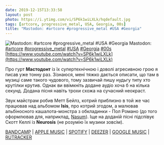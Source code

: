 ```yaml
---
date: 2019-12-15T13:33:58
layout: post
photo: https://i.ytimg.com/vi/SP6k1wiLXLk/hqdefault.jpg
tags: [artcore, progressive_metal, USA, Georgia, 00s]
title: "Mastodon: #artcore #progressive_metal #USA #Georgia"
---
```

![Mastodon: #artcore #progressive_metal #USA #Georgia](https://i.ytimg.com/vi/SP6k1wiLXLk/hqdefault.jpg)
Mastodon: [#artcore](/tags/#artcore) [#progressive_metal](/tags/#progressive_metal) [#USA](/tags/#USA) [#Georgia](/tags/#Georgia) [#00s](/tags/#00s) [https://www.youtube.com/watch?v=SP6k1wiLXLk](https://www.youtube.com/watch?v=SP6k1wiLXLk)

Про гурт **Мастодонт** із їх супертехнічною і доволі агресивною грою я писав уже тонну раз. Зізнаюся, мені тяжко дається описати, що там в музиці саме такого чудового, тому зазвичай пишу нудьгу типу хто крутілки крутив. Однак ви ввімкніть додане аудіо хоча б на кілька секунд. Додана пісня навіть трохи схожа на сучасний неокраст.

Звук майстрам робив Метт Бейлз, котрий приблизно в той же час працював над альбомом **Isis**, про котрий згодом, а малював альбіносного кашалота-монстра з обкладинки - Пол Романо (до того оформлював для, наприклад, [Nasum](/2019-11-27-nasum--grindcore-hardcore-sweden-00s)). Іще на доданій пісні підспівує Скотт Келлі із **Neurosis** (не розумію їх музики зовсім).

[BANDCAMP](https://relapsealumni.bandcamp.com/album/leviathan) \| [APPLE MUSIC](https://music.apple.com/ru/album/leviathan/65923490) \| [SPOTIFY](https://open.spotify.com/album/6khFoLWnJZDQvZ7Pijym3b) \| [DEEZER](https://www.deezer.com/album/1003959?utm_source=deezer&amp;utm_content=album-1003959&amp;utm_term=1601611822_1576409488&amp;utm_medium=web) \| [GOOGLE MUSIC](https://play.google.com/music/m/Bld2ihfjnpeysy7o3wtisugs2ge?t=Leviathan_-_Mastodon) \| [RUTRACKER](https://rutracker.org/forum/viewtopic.php?t=3506194)